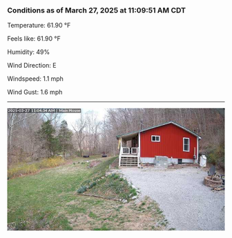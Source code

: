### Conditions as of March 27, 2025 at 11:09:51 AM CDT 

Temperature: 61.90 &deg;F

Feels like: 61.90 &deg;F

Humidity: 49%

Wind Direction: E

Windspeed: 1.1 mph

Wind Gust: 1.6 mph

---

<img src="./images/latest.jpeg"/>

